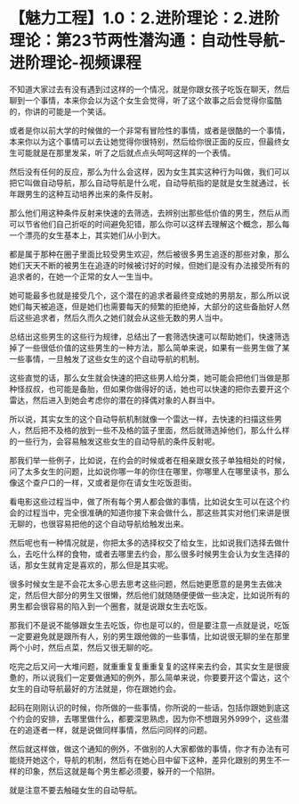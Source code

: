 # 【魅力工程】1.0：2.进阶理论：2.进阶理论：第23节两性潜沟通：自动性导航-进阶理论-视频课程

不知道大家过去有没有遇到过这样的一个情况，就是你跟女孩子吃饭在聊天，然后聊到一个事情，本来你会以为这个女生会觉得，听了这个故事之后会觉得你蛮酷的，你讲的可能是一个笑话。

或者是你以前大学的时候做的一个非常有冒险性的事情，或者是很酷的一个事情，本来你以为这个事情可以去让她觉得你很特别，然后给你很正面的反应，但最终女生可能就是在那里发呆，听了之后就点点头呵呵这样的一个表情。

然后没有任何的反应，那么为什么会这样，因为女生其实这种行为叫做，我们可以把它叫做自动导航，那么自动导航是什么呢，自动导航指的是就是女生就通过，长年跟男生的这种互动培养出来的条件反射。

那么他们用这种条件反射来快速的去筛选，去辨别出那些低价值的男生，然后从而可以节省他们自己折呕的时间避免犯错，那么你可以这样去理解这个概念，那么每一个漂亮的女生基本上，其实她们从小到大。

都是属于那种在圈子里面比较受男生欢迎，然后被很多男生追逐的那些对象，那么她们天天不断的被男生在追逐的时候被讨好的时候，但她们是没有办法接受所有的追求者的，在她一个正常的女人一生当中。

她可能最多也就是接受几个，这个潜在的追求者最终变成她的男朋友，那么所以说她们每天被追逐，但是她们也需要每天的频繁的拒绝掉，大部分的这些备胎好人然后这些追求者，然后久而久之她们就会从这些无数的男人当中。

总结出这些男生的这些行为规律，总结出了一套筛选快速可以帮助她们，快速筛选掉了一些很低价值的这些男生的一种方法，那么简单来说，如果有一些男生做了某一些事情，一旦触发了这些女生的这个自动导航的机制。

这些直觉的话，那么女生就会快速的把这些男人给分类，她可能会把他们当做是那种怪叔叔，也可能是备胎，但如果你做得好的话，她也可以快速的把你去要开这个雷达，然后进入到她会考虑你的潜在的择偶对象的人群当中。

所以说，其实女生的这个自动导航机制就像一个雷达一样，去快速的扫描这些男人，然后把不及格的放到一些不及格的篮子里面，然后就筛选掉他们，那么什么样的一些行为，会容易触发这些女生的自动导航的条件反射呢。

那我们举一些例子，比如说，在约会的时候或者在相亲跟女孩子单独相处的时候，问了太多女生的问题，比如说你哪一年的你住在哪里，你哪里人在哪里读书，那么像这个查户口的一样，又或者是你在请女生吃饭逛街。

看电影这些过程当中，做了所有每个男人都会做的事情，比如说女生可以在这个约会的过程当中，完全很准确的知道你接下来会做什么，那这些其实对他们来讲是很无聊的，也很容易把他的这个自动导航给触发出来。

然后呢也有一种情况就是，你把太多的选择权交了给女生，比如说我们选择去做什么，去吃什么样的食物，或者去哪里去约会，那么很多时候男生会认为女生选择的话，那女生就肯定是喜欢的，那么但是其实呢。

很多时候女生是不会花太多心思去思考这些问题，然后她更愿意的是男生去做决定，然后但大部分的男生又很懒，然后他们就随随便便做一些决定，比如说所有的男生都会很容易的陷入到一个圈套，就是说跟女生去吃饭。

那我们不是说不能够跟女生去吃饭，你也是可以的，但是要注意一点就是说，吃饭一定要避免就是跟所有人，别的男生跟他做的一些事情，比如说很无聊的坐在那里两个小时，然后点菜，然后又很无聊的吃。

吃完之后又问一大堆问题，就重重复复重重复复的这样来去约会，其实女生是很疲惫的，所以说我们一定要做通知的例外，那么简单来说，你要要开这个雷达，这个女生的自动导航最好的方法就是，你在跟她约会。

起码在刚刚认识的时候，你所做的一些事情，你所说的一些话，包括你跟她到底这个约会的安排，去哪里做什么，都要深思熟虑，因为你不想跟另外999个，这些潜在的追逐者一样，就是说做同样事情，然后问同样的问题。

然后就这样做，做这个通知的例外，不做别的人大家都做的事情，你才有办法有可能绕开她这个，导航的机制，然后有在她心目中留下这种，差异化跟别的男生不一样的印象，然后这就是每个男生都必须要，躲开的一个陷阱。

就是注意不要去触碰女生的自动导航。